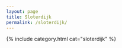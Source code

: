 ```yaml
---
layout: page
title: Sloterdijk
permalink: /sloterdijk/
---
```


{% include category.html cat="sloterdijk"  %}
